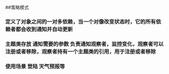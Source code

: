 ##策略模式

### 定义了对象之间的一对多依赖，当一个对像改变状态时，它的所有依赖者都会收到通知并自动更新
### 主题类存放 通知需要的参数 负责通知观察者，监控变化，观察者可以注册或者移除，观察者持有一个主题类的引用，用于注册或者移除
### 使用场景 登陆 天气预报等